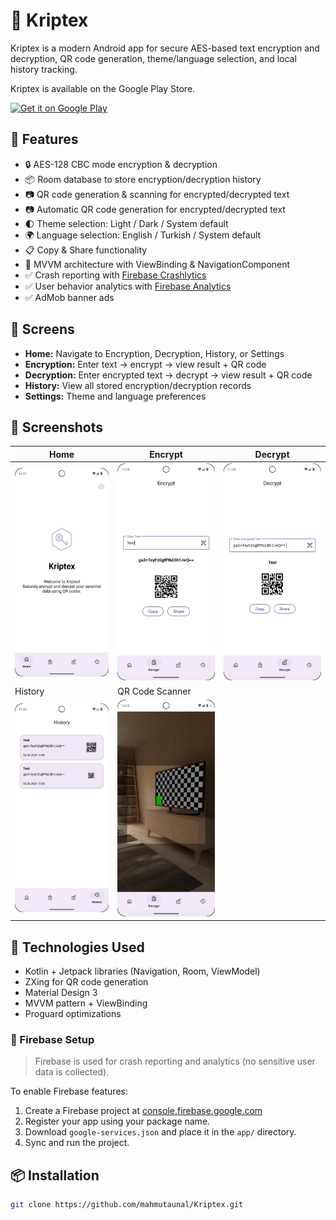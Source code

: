 # 🔐 Kriptex

Kriptex is a modern Android app for secure AES-based text encryption and decryption, QR code generation, theme/language selection, and local history tracking.

Kriptex is available on the Google Play Store.

<p align="left">
<a href="https://play.google.com/store/apps/details?id=com.mahmutalperenunal.kriptex">
    <img alt="Get it on Google Play"
        height="80"
        src="https://play.google.com/intl/en_us/badges/images/generic/en_badge_web_generic.png" />
</a>  

## 🚀 Features

- 🔒 AES-128 CBC mode encryption & decryption
- 📦 Room database to store encryption/decryption history
- 📷 QR code generation & scanning for encrypted/decrypted text
- 📷 Automatic QR code generation for encrypted/decrypted text
- 🌓 Theme selection: Light / Dark / System default
- 🌍 Language selection: English / Turkish / System default
- 📋 Copy & Share functionality
- 🧠 MVVM architecture with ViewBinding & NavigationComponent
- ✅ Crash reporting with [Firebase Crashlytics](https://firebase.google.com/docs/crashlytics)
- ✅ User behavior analytics with [Firebase Analytics](https://firebase.google.com/docs/analytics)
- ✅ AdMob banner ads

## 📱 Screens

- **Home:** Navigate to Encryption, Decryption, History, or Settings
- **Encryption:** Enter text → encrypt → view result + QR code
- **Decryption:** Enter encrypted text → decrypt → view result + QR code
- **History:** View all stored encryption/decryption records
- **Settings:** Theme and language preferences

## 📸 Screenshots

| Home | Encrypt | Decrypt |
|------|---------|---------|
| ![](assets/home_screen.png) | ![](assets/encrypt_screen.png) | ![](assets/decrypt_screen.png) |
| History | QR Code Scanner |
| ![](assets/history_screen.png) | ![](assets/barcode_screen.png) |

## 💾 Technologies Used

- Kotlin + Jetpack libraries (Navigation, Room, ViewModel)
- ZXing for QR code generation
- Material Design 3
- MVVM pattern + ViewBinding
- Proguard optimizations

### 🔧 Firebase Setup

> Firebase is used for crash reporting and analytics (no sensitive user data is collected).

To enable Firebase features:
1. Create a Firebase project at [console.firebase.google.com](https://console.firebase.google.com)
2. Register your app using your package name.
3. Download `google-services.json` and place it in the `app/` directory.
4. Sync and run the project.

## 📦 Installation

```bash
git clone https://github.com/mahmutaunal/Kriptex.git
